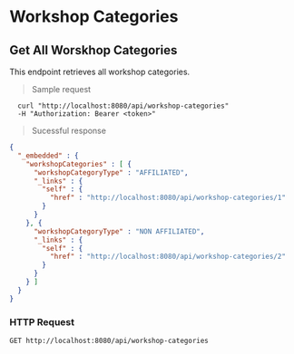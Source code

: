 # Workshop Categories

## Get All Worskhop Categories
This endpoint retrieves all workshop categories.

> Sample request

```shell
  curl "http://localhost:8080/api/workshop-categories"
  -H "Authorization: Bearer <token>"
```

> Sucessful response

```json
{
  "_embedded" : {
    "workshopCategories" : [ {
      "workshopCategoryType" : "AFFILIATED",
      "_links" : {
        "self" : {
          "href" : "http://localhost:8080/api/workshop-categories/1"
        }
      }
    }, {
      "workshopCategoryType" : "NON AFFILIATED",
      "_links" : {
        "self" : {
          "href" : "http://localhost:8080/api/workshop-categories/2"
        }
      }
    } ]
  }
}
```

### HTTP Request

`GET http://localhost:8080/api/workshop-categories`

